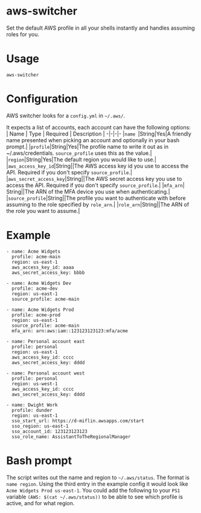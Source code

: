 # aws-switcher
Set the default AWS profile in all your shells instantly and handles assuming roles for you.

# Usage
`aws-switcher`

# Configuration
AWS switcher looks for a `config.yml` in `~/.aws/`.
 
It expects a list of accounts, each account can have the following options:  
| Name | Type | Required | Description |
-|-|-|-
|`name `|String|Yes|A friendly name presented when picking an account and optionally in your bash prompt.|
|`profile`|String|Yes|The profile name to write it out as in ~/.aws/credentials. `source_profile` uses this as the value.|
|`region`|String|Yes|The default region you would like to use.|
|`aws_access_key_id`|String||The AWS access key id you use to access the API. Required if you don't specify `source_profile`.|
|`aws_secret_access_key`|String||The AWS secret access key you use to access the API. Required if you don't specify `source_profile`.|
|`mfa_arn`| String||The ARN of the MFA device you use when authenticating.|
|`source_profile`|String||The profile you want to authenticate with before assuming to the role specified by `role_arn`.|
|`role_arn`|String||The ARN of the role you want to assume.|

# Example
```
- name: Acme Widgets
  profile: acme-main
  region: us-east-1
  aws_access_key_id: aaaa
  aws_secret_access_key: bbbb

- name: Acme Widgets Dev
  profile: acme-dev
  region: us-east-1
  source_profile: acme-main

- name: Acme Widgets Prod
  profile: acme-prod
  region: us-east-1
  source_profile: acme-main
  mfa_arn: arn:aws:iam::123123123123:mfa/acme

- name: Personal account east
  profile: personal
  region: us-east-1
  aws_access_key_id: cccc
  aws_secret_access_key: dddd

- name: Personal account west
  profile: personal
  region: us-west-1
  aws_access_key_id: cccc
  aws_secret_access_key: dddd

- name: Dwight Work 
  profile: dunder
  region: us-east-1
  sso_start_url: https://d-miflin.awsapps.com/start
  sso_region: us-east-1
  sso_account_id: 123123123123
  sso_role_name: AssistantToTheRegionalManager
```

# Bash prompt
The script writes out the name and region to `~/.aws/status`. The format is `name region`. Using the third entry in the example config it would look like `Acme Widgets Prod us-east-1`. You could add the following to your `PS1` variable `(AWS: $(cat ~/.aws/status))` to be able to see which profile is active, and for what region.

